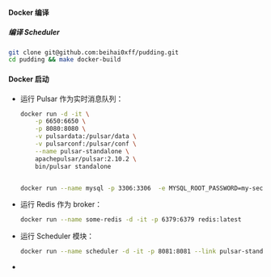 #### Docker 编译

##### 编译 Scheduler

```bash
git clone git@github.com:beihai0xff/pudding.git
cd pudding && make docker-build
```





#### Docker 启动

- 运行 Pulsar 作为实时消息队列：

  ```bash
  docker run -d -it \
      -p 6650:6650 \
      -p 8080:8080 \
      -v pulsardata:/pulsar/data \
      -v pulsarconf:/pulsar/conf \
      --name pulsar-standalone \
      apachepulsar/pulsar:2.10.2 \
      bin/pulsar standalone
  
  
  docker run --name mysql -p 3306:3306  -e MYSQL_ROOT_PASSWORD=my-secret-pw -d mysql:8.0.31

- 运行 Redis 作为 broker：

  ```bash
  docker run --name some-redis -d -it -p 6379:6379 redis:latest
  ```

- 运行 Scheduler 模块：

  ```bash
  docker run --name scheduler -d -it -p 8081:8081 --link pulsar-standalone:localhost --link some-redis:localhost scheduler:alpha-1
  ```

  

-   